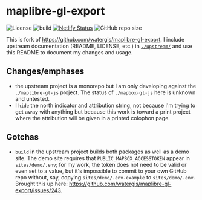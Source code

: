 # maplibre-gl-export

![License](https://img.shields.io/github/license/erictheise/maplibre-gl-export)
![build](https://github.com/erictheise/maplibre-gl-export/workflows/build/badge.svg)
[![Netlify Status](https://api.netlify.com/api/v1/badges/2ca781c3-2680-4c17-9219-4992c1f2a44e/deploy-status)](https://app.netlify.com/sites/maplibre-gl-export/deploys)
![GitHub repo size](https://img.shields.io/github/repo-size/erictheise/maplibre-gl-export)

This is fork of https://github.com/watergis/maplibre-gl-export. I include upstream documentation (README, LICENSE, etc.) in [`./upstream/`](./upstream/) and use this README to document my changes and usage.

## Changes/emphases

- the upstream project is a monorepo but I am only developing against the `./maplibre-gl-js` project. The status of `./mapbox-gl-js` here is unknown and untested.
- I `hide` the north indicator and attribution string, not because I'm trying to get away with anything but because this work is toward a print project where the attribution will be given in a printed colophon page.

## Gotchas

- `build` in the upstream project builds both packages as well as a demo site. The demo site requires that `PUBLIC_MAPBOX_ACCESSTOKEN` appear in `sites/demo/.env`; for my work, the token does not need to be valid or even set to a value, but it's impossible to commit to your own GitHub repo without, say, copying `sites/demo/.env-example` to `sites/demo/.env`. Brought this up here: https://github.com/watergis/maplibre-gl-export/issues/243.
